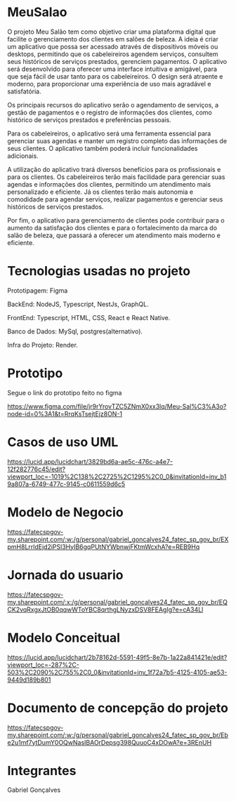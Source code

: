 # MeuSalao
O projeto Meu Salão tem como objetivo criar uma plataforma digital que facilite o gerenciamento dos clientes em salões de beleza. A ideia é criar um aplicativo que possa ser acessado através de dispositivos móveis ou desktops, permitindo que os cabeleireiros agendem serviços, consultem seus históricos de serviços prestados, gerenciem pagamentos.
O aplicativo será desenvolvido para oferecer uma interface intuitiva e amigável, para que seja fácil de usar tanto para os cabeleireiros. O design será atraente e moderno, para proporcionar uma experiência de uso mais agradável e satisfatória.

Os principais recursos do aplicativo serão o agendamento de serviços, a gestão de pagamentos e o registro de informações dos clientes, como histórico de serviços prestados e preferências pessoais. 

Para os cabeleireiros, o aplicativo será uma ferramenta essencial para gerenciar suas agendas e manter um registro completo das informações de seus clientes. O aplicativo também poderá incluir funcionalidades adicionais.

A utilização do aplicativo trará diversos benefícios para os profissionais e para os clientes. Os cabeleireiros terão mais facilidade para gerenciar suas agendas e informações dos clientes, permitindo um atendimento mais personalizado e eficiente. Já os clientes terão mais autonomia e comodidade para agendar serviços, realizar pagamentos e gerenciar seus históricos de serviços prestados.

Por fim, o aplicativo para gerenciamento de clientes pode contribuir para o aumento da satisfação dos clientes e para o fortalecimento da marca do salão de beleza, que passará a oferecer um atendimento mais moderno e eficiente.

# Tecnologias usadas no projeto

Prototipagem: Figma

BackEnd: NodeJS, Typescript, NestJs, GraphQL.

FrontEnd: Typescript, HTML, CSS, React e React Native.

Banco de Dados: MySql, postgres(alternativo).

Infra do Projeto: Render.

# Prototipo

Segue o link do prototipo feito no figma

https://www.figma.com/file/jr9rYrovTZC5ZNmX0xx3lq/Meu-Sal%C3%A3o?node-id=0%3A1&t=RrqKsTsejtEjz8ON-1

# Casos de uso UML

https://lucid.app/lucidchart/3829bd6a-ae5c-476c-a4e7-12f282776c45/edit?viewport_loc=-1019%2C138%2C2725%2C1295%2C0_0&invitationId=inv_b19a807a-6749-477c-9145-c0611559d6c5

# Modelo de Negocio

https://fatecspgov-my.sharepoint.com/:w:/g/personal/gabriel_goncalves24_fatec_sp_gov_br/EXpmH8LrrldEjd2iPSl3HyIB6gqPUtNYWbnwjFKtmWcxhA?e=REB9Hq

# Jornada do usuario
https://fatecspgov-my.sharepoint.com/:x:/g/personal/gabriel_goncalves24_fatec_sp_gov_br/EQCK2vqRxgxJtOB0qqwWToYBC8qrthgLNyzxDSV8FEAgIg?e=cA34Ll

# Modelo Conceitual

https://lucid.app/lucidchart/2b78162d-5591-49f5-8e7b-1a22a841421e/edit?viewport_loc=-287%2C-503%2C2090%2C755%2C0_0&invitationId=inv_1f72a7b5-4125-4105-ae53-9449d189b801

# Documento de concepção do projeto

https://fatecspgov-my.sharepoint.com/:w:/g/personal/gabriel_goncalves24_fatec_sp_gov_br/Ebe2u1mf7ytDumY0OQwNasIBAOrDepsg398QuuoC4xDOwA?e=3REnUH

# Integrantes

Gabriel Gonçalves
